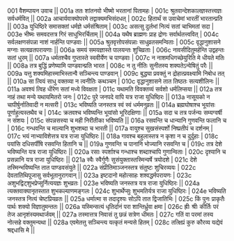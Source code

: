 001  वैशम्पायन उवाच ||
001a ततः शांतनवो भीष्मो भरतानां पितामहः |
001c श्रुतवान्देशकालज्ञस्तत्त्वज्ञः सर्वधर्मवित् ||
002a आचार्यवाक्योपरमे तद्वाक्यमभिसंदधत् |
002c हितार्थं स उवाचेमां भारतीं भारतान्प्रति ||
003a युधिष्ठिरे समासक्तां धर्मज्ञे धर्मसंश्रिताम् | 
003c असत्सु दुर्लभां नित्यं सतां चाभिमतां सदा |
003e भीष्मः समवदत्तत्र गिरं साधुभिरर्चिताम् ||
004a यथैष ब्राह्मणः प्राह द्रोणः सर्वार्थतत्त्ववित् |
004c सर्वलक्षणसंपन्ना नाशं नार्हन्ति पाण्डवाः ||
005a श्रुतवृत्तोपसंपन्नाः साधुव्रतसमन्विताः |
005c वृद्धानुशासने मग्नाः सत्यव्रतपरायणाः ||
006a समयं समयज्ञास्ते पालयन्तः शुचिव्रताः |
006c नावसीदितुमर्हन्ति उद्वहन्तः सतां धुरम् ||
007a धर्मतश्चैव गुप्तास्ते स्ववीर्येण च पाण्डवाः |
007c न नाशमधिगच्छेयुरिति मे धीयते मतिः ||
008a तत्र बुद्धिं प्रणेष्यामि पाण्डवान्प्रति भारत |
008c न तु नीतिः सुनीतस्य शक्यतेऽन्वेषितुं परैः ||
009a यत्तु शक्यमिहास्माभिस्तान्वै सञ्चिन्त्य पाण्डवान् |
009c बुद्ध्या प्रवक्तुं न द्रोहात्प्रवक्ष्यामि निबोध तत् ||
010a सा त्वियं साधु वक्तव्या न त्वनीतिः कथञ्चन |
010c वृद्धानुशासने तात तिष्ठतः सत्यशीलिनः ||
011a अवश्यं त्विह धीरेण सतां मध्ये विवक्षता |
011c यथामति विवक्तव्यं सर्वशो धर्मलिप्सया ||
012a तत्र नाहं तथा मन्ये यथायमितरो जनः |
012c पुरे जनपदे वापि यत्र राजा युधिष्ठिरः ||
013a नासूयको न चापीर्षुर्नातिवादी न मत्सरी  |
013c भविष्यति जनस्तत्र स्वं स्वं धर्ममनुव्रतः ||
014a ब्रह्मघोषाश्च भूयांसः पूर्णाहुत्यस्तथैव च |
014c क्रतवश्च भविष्यन्ति भूयांसो भूरिदक्षिणाः ||
015a सदा च तत्र पर्जन्यः सम्यग्वर्षी न संशयः |
015c संपन्नसस्या च मही निरीतीका भविष्यति ||
016a रसवन्ति च धान्यानि गुणवन्ति फलानि च |
016c गन्धवन्ति च माल्यानि शुभशब्दा च भारती ||
017a वायुश्च सुखसंस्पर्शो निष्प्रतीपं च दर्शनम् |
017c भयं नाभ्याविशेत्तत्र यत्र राजा युधिष्ठिरः ||
018a गावश्च बहुलास्तत्र न कृशा न च दुर्दुहाः | 
018c पयांसि दधिसर्पींषि रसवन्ति हितानि च ||
019a गुणवन्ति च पानानि भोज्यानि रसवन्ति च |
019c तत्र देशे भविष्यन्ति यत्र राजा युधिष्ठिरः ||
020a रसाः स्पर्शाश्च गन्धाश्च शब्दाश्चापि गुणान्विताः |
020c दृश्यानि च प्रसन्नानि यत्र राजा युधिष्ठिरः ||
021a स्वैः स्वैर्गुणैः सुसंयुक्तास्तस्मिन्वर्षे त्रयोदशे |
021c देशे तस्मिन्भविष्यन्ति तात पाण्डवसंयुते ||
022a संप्रीतिमाञ्जनस्तत्र संतुष्टः शुचिरव्ययः |
022c देवतातिथिपूजासु सर्वभूतानुरागवान् ||
023a इष्टदानो महोत्साहः शश्वद्धर्मपरायणः |
023c अशुभद्विट्शुभप्रेप्सुर्नित्ययज्ञः शुभव्रतः |
023e भविष्यति जनस्तत्र यत्र राजा युधिष्ठिरः ||
024a त्यक्तवाक्यानृतस्तात शुभकल्याणमङ्गलः |
024c शुभार्थेप्सुः शुभमतिर्यत्र राजा युधिष्ठिरः |
024e भविष्यति जनस्तत्र नित्यं चेष्टप्रियव्रतः ||
025a धर्मात्मा स तदादृश्यः सोऽपि तात द्विजातिभिः |
025c किं पुनः प्राकृतैः पार्थः शक्यो विज्ञातुमन्ततः ||
026a यस्मिन्सत्यं धृतिर्दानं परा शान्तिर्ध्रुवा क्षमा |
026c ह्रीः श्रीः कीर्तिः परं तेज आनृशंस्यमथार्जवम् ||
027a तस्मात्तत्र निवासं तु छन्नं सत्रेण धीमतः |
027c गतिं वा परमां तस्य नोत्सहे वक्तुमन्यथा ||
028a एवमेतत्तु सञ्चिन्त्य यत्कृतं मन्यसे हितम् |
028c तत्क्षिप्रं कुरु कौरव्य यद्येवं श्रद्दधासि मे ||
